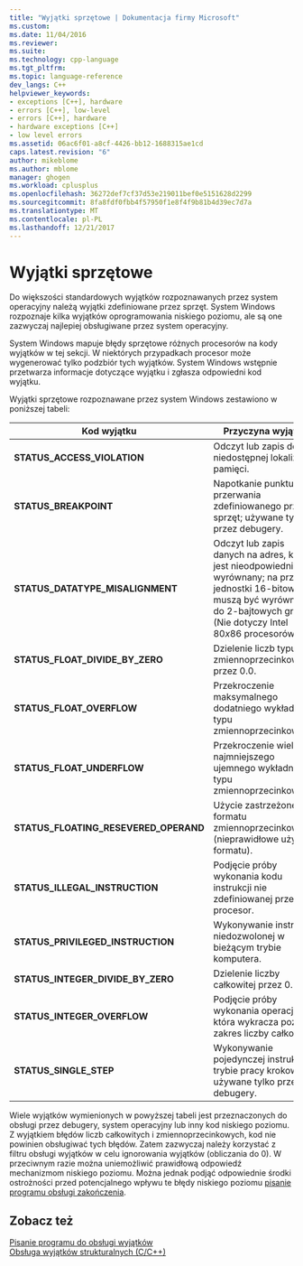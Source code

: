 ```yaml
---
title: "Wyjątki sprzętowe | Dokumentacja firmy Microsoft"
ms.custom: 
ms.date: 11/04/2016
ms.reviewer: 
ms.suite: 
ms.technology: cpp-language
ms.tgt_pltfrm: 
ms.topic: language-reference
dev_langs: C++
helpviewer_keywords:
- exceptions [C++], hardware
- errors [C++], low-level
- errors [C++], hardware
- hardware exceptions [C++]
- low level errors
ms.assetid: 06ac6f01-a8cf-4426-bb12-1688315ae1cd
caps.latest.revision: "6"
author: mikeblome
ms.author: mblome
manager: ghogen
ms.workload: cplusplus
ms.openlocfilehash: 36272def7cf37d53e219011bef0e5151628d2299
ms.sourcegitcommit: 8fa8fdf0fbb4f57950f1e8f4f9b81b4d39ec7d7a
ms.translationtype: MT
ms.contentlocale: pl-PL
ms.lasthandoff: 12/21/2017
---
```

# <a name="hardware-exceptions"></a>Wyjątki sprzętowe
Do większości standardowych wyjątków rozpoznawanych przez system operacyjny należą wyjątki zdefiniowane przez sprzęt. System Windows rozpoznaje kilka wyjątków oprogramowania niskiego poziomu, ale są one zazwyczaj najlepiej obsługiwane przez system operacyjny.  
  
 System Windows mapuje błędy sprzętowe różnych procesorów na kody wyjątków w tej sekcji. W niektórych przypadkach procesor może wygenerować tylko podzbiór tych wyjątków. System Windows wstępnie przetwarza informacje dotyczące wyjątku i zgłasza odpowiedni kod wyjątku.  
  
 Wyjątki sprzętowe rozpoznawane przez system Windows zestawiono w poniższej tabeli:  
  
|Kod wyjątku|Przyczyna wyjątku|  
|--------------------|------------------------|  
|**STATUS_ACCESS_VIOLATION**|Odczyt lub zapis do niedostępnej lokalizacji pamięci.|  
|**STATUS_BREAKPOINT**|Napotkanie punktu przerwania zdefiniowanego przez sprzęt; używane tylko przez debugery.|  
|**STATUS_DATATYPE_MISALIGNMENT**|Odczyt lub zapis danych na adres, który jest nieodpowiednio wyrównany; na przykład jednostki 16-bitowe muszą być wyrównane do 2-bajtowych granic. (Nie dotyczy Intel 80*x*86 procesorów.)|  
|**STATUS_FLOAT_DIVIDE_BY_ZERO**|Dzielenie liczb typu zmiennoprzecinkowego przez 0.0.|  
|**STATUS_FLOAT_OVERFLOW**|Przekroczenie maksymalnego dodatniego wykładnika typu zmiennoprzecinkowego.|  
|**STATUS_FLOAT_UNDERFLOW**|Przekroczenie wielkości najmniejszego ujemnego wykładnika typu zmiennoprzecinkowego.|  
|**STATUS_FLOATING_RESEVERED_OPERAND**|Użycie zastrzeżonego formatu zmiennoprzecinkowego (nieprawidłowe użycie formatu).|  
|**STATUS_ILLEGAL_INSTRUCTION**|Podjęcie próby wykonania kodu instrukcji nie zdefiniowanej przez procesor.|  
|**STATUS_PRIVILEGED_INSTRUCTION**|Wykonywanie instrukcji niedozwolonej w bieżącym trybie komputera.|  
|**STATUS_INTEGER_DIVIDE_BY_ZERO**|Dzielenie liczby całkowitej przez 0.|  
|**STATUS_INTEGER_OVERFLOW**|Podjęcie próby wykonania operacji, która wykracza poza zakres liczby całkowitej.|  
|**STATUS_SINGLE_STEP**|Wykonywanie pojedynczej instrukcji w trybie pracy krokowej; używane tylko przez debugery.|  
  
 Wiele wyjątków wymienionych w powyższej tabeli jest przeznaczonych do obsługi przez debugery, system operacyjny lub inny kod niskiego poziomu. Z wyjątkiem błędów liczb całkowitych i zmiennoprzecinkowych, kod nie powinien obsługiwać tych błędów. Zatem zazwyczaj należy korzystać z filtru obsługi wyjątków w celu ignorowania wyjątków (obliczania do 0). W przeciwnym razie można uniemożliwić prawidłową odpowiedź mechanizmom niskiego poziomu. Można jednak podjąć odpowiednie środki ostrożności przed potencjalnego wpływu te błędy niskiego poziomu [pisanie programu obsługi zakończenia](../cpp/writing-a-termination-handler.md).  
  
## <a name="see-also"></a>Zobacz też  
 [Pisanie programu do obsługi wyjątków](../cpp/writing-an-exception-handler.md)   
 [Obsługa wyjątków strukturalnych (C/C++)](../cpp/structured-exception-handling-c-cpp.md)